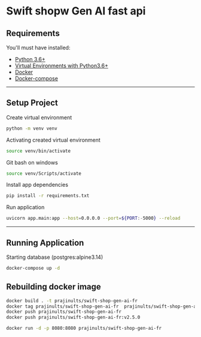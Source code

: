 # Swift shopw Gen AI fast api

## Requirements

You'll must have installed:

- [Python 3.6+](https://www.python.org/downloads/)
- [Virtual Environments with Python3.6+](https://docs.python.org/3/tutorial/venv.html)
- [Docker](https://docs.docker.com/engine/install/)
- [Docker-compose](https://docs.docker.com/compose/install/)

___

## Setup Project

Create virtual environment

```bash
python -m venv venv
```

Activating created virtual environment

```bash
source venv/bin/activate 

```

Git bash on windows

```bash
source venv/Scripts/activate 
```

Install app dependencies

```bash
pip install -r requirements.txt

```

Run application

```bash
uvicorn app.main:app --host=0.0.0.0 --port=${PORT:-5000} --reload
```

___

## Running Application

Starting database (postgres:alpine3.14)

```bash
docker-compose up -d
```

## Rebuilding docker image

```bash
docker build . -t prajinults/swift-shop-gen-ai-fr
docker tag prajinults/swift-shop-gen-ai-fr  prajinults/swift-shop-gen-ai-fr:v2.5.0
docker push prajinults/swift-shop-gen-ai-fr
docker push prajinults/swift-shop-gen-ai-fr:v2.5.0

docker run -d -p 8080:8080 prajinults/swift-shop-gen-ai-fr

```
